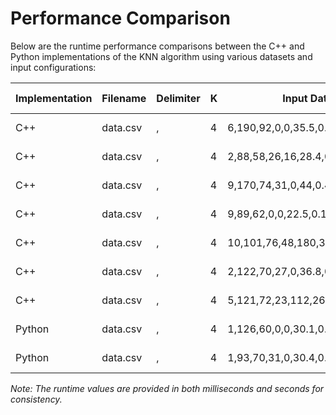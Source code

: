 # Performance Comparison

Below are the runtime performance comparisons between the C++ and Python implementations of the KNN algorithm using various datasets and input configurations:

| Implementation | Filename    | Delimiter | K   | Input Data                                   | Predicted Class | Runtime        |
|----------------|-------------|-----------|-----|----------------------------------------------|-----------------|----------------|
| C++            | data.csv    | ,         | 4   | 6,190,92,0,0,35.5,0.278,66                   | 0               | 1 Milliseconds        |
| C++            | data.csv    | ,         | 4   | 2,88,58,26,16,28.4,0.766,22                  | 0               | 1 Milliseconds        |
| C++            | data.csv    | ,         | 4   | 9,170,74,31,0,44,0.403,43                    | 1               | 1 Milliseconds        |
| C++            | data.csv    | ,         | 4   | 9,89,62,0,0,22.5,0.142,33                    | 0               | 1 Milliseconds        |
| C++            | data.csv    | ,         | 4   | 10,101,76,48,180,32.9,0.171,63               | 0               | 1 Milliseconds        |
| C++            | data.csv    | ,         | 4   | 2,122,70,27,0,36.8,0.34,27                   | 0               | 1 Milliseconds        |
| C++            | data.csv    | ,         | 4   | 5,121,72,23,112,26.2,0.245,30                | 0               | 1 Milliseconds        |
| Python         | data.csv    | ,         | 4   | 1,126,60,0,0,30.1,0.349,47                   | 1               | 16 Milliseconds       |
| Python         | data.csv    | ,         | 4   | 1,93,70,31,0,30.4,0.315,23                   | 0               | 16 Milliseconds       |

*Note: The runtime values are provided in both milliseconds and seconds for consistency.*
